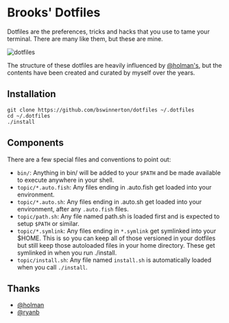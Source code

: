 # Brooks' Dotfiles

Dotfiles are the preferences, tricks and hacks that you use to tame your
terminal. There are many like them, but these are mine.

![dotfiles](https://cloud.githubusercontent.com/assets/934497/24736577/c3d3684c-1a56-11e7-845d-034de947a4d4.png)


The structure of these dotfiles are heavily influenced by
[@holman's](https://github.com/holman/dotfiles), but the contents have been
created and curated by myself over the years.

## Installation

```
git clone https://github.com/bswinnerton/dotfiles ~/.dotfiles
cd ~/.dotfiles
./install
```

## Components

There are a few special files and conventions to point out:

- `bin/`: Anything in bin/ will be added to your `$PATH` and be made available
  to execute anywhere in your shell.
- `topic/*.auto.fish`: Any files ending in .auto.fish get loaded into your
  environment.
- `topic/*.auto.sh`: Any files ending in .auto.sh get loaded into your
  environment, after any `.auto.fish` files.
- `topic/path.sh`: Any file named path.sh is loaded first and is expected to
  setup `$PATH` or similar.
- `topic/*.symlink`: Any files ending in `*.symlink` get symlinked into your
  $HOME. This is so you can keep all of those versioned in your dotfiles but
  still keep those autoloaded files in your home directory. These get symlinked
  in when you run ./install.
- `topic/install.sh`: Any file named `install.sh` is automatically loaded when
  you call `./install`.

## Thanks

- [@holman](https://github.com/holman/dotfiles)
- [@ryanb](https://github.com/ryanb/dotfiles)
